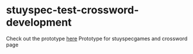 # stuyspec-test-crossword-development
Check out the prototype [here](https://google.com)
Prototype for stuyspecgames and crossword page
